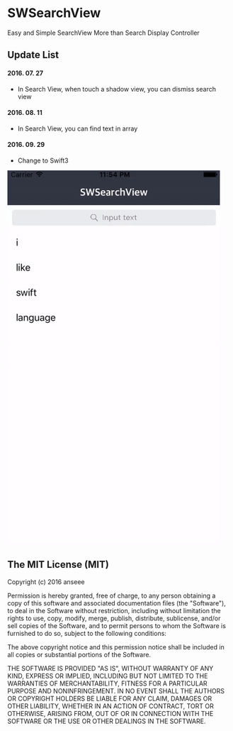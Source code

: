 # SWSearchView
Easy and Simple SearchView More than Search Display Controller

## Update List
#### 2016. 07. 27 
* In Search View, when touch a shadow view, you can dismiss search view

#### 2016. 08. 11
* In Search View, you can find text in array

#### 2016. 09. 29
* Change to Swift3

![Alt Text](https://github.com/anseee/SWSearchView/blob/master/SWSearchView.gif)

## The MIT License (MIT)

Copyright (c) 2016 anseee

Permission is hereby granted, free of charge, to any person obtaining a copy of
this software and associated documentation files (the "Software"), to deal in
the Software without restriction, including without limitation the rights to
use, copy, modify, merge, publish, distribute, sublicense, and/or sell copies of
the Software, and to permit persons to whom the Software is furnished to do so,
subject to the following conditions:

The above copyright notice and this permission notice shall be included in all
copies or substantial portions of the Software.

THE SOFTWARE IS PROVIDED "AS IS", WITHOUT WARRANTY OF ANY KIND, EXPRESS OR
IMPLIED, INCLUDING BUT NOT LIMITED TO THE WARRANTIES OF MERCHANTABILITY, FITNESS
FOR A PARTICULAR PURPOSE AND NONINFRINGEMENT. IN NO EVENT SHALL THE AUTHORS OR
COPYRIGHT HOLDERS BE LIABLE FOR ANY CLAIM, DAMAGES OR OTHER LIABILITY, WHETHER
IN AN ACTION OF CONTRACT, TORT OR OTHERWISE, ARISING FROM, OUT OF OR IN
CONNECTION WITH THE SOFTWARE OR THE USE OR OTHER DEALINGS IN THE SOFTWARE.

